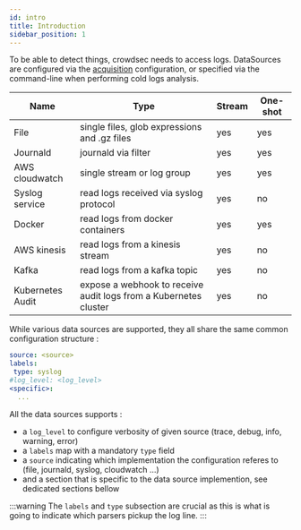 ```yaml
---
id: intro
title: Introduction
sidebar_position: 1
---
```


To be able to detect things, crowdsec needs to access logs.
DataSources are configured via the [acquisition](/configuration/crowdsec_configuration.md#acquisition_path) configuration, or specified via the command-line when performing cold logs analysis.


Name | Type | Stream | One-shot
-----|------|--------|----------
File | single files, glob expressions and .gz files | yes | yes
Journald | journald via filter | yes | yes
AWS cloudwatch | single stream or log group | yes | yes
Syslog service | read logs received via syslog protocol | yes | no
Docker | read logs from docker containers | yes | yes
AWS kinesis | read logs from a kinesis stream | yes | no
Kafka | read logs from a kafka topic | yes | no
Kubernetes Audit | expose a webhook to receive audit logs from a Kubernetes cluster  | yes | no


While various data sources are supported, they all share the same common configuration structure :

```yaml
source: <source>
labels:
 type: syslog
#log_level: <log_level>
<specific>:
  ...
```

All the data sources supports :
 - a `log_level` to configure verbosity of given source (trace, debug, info, warning, error)
 - a `labels` map with a mandatory `type` field
 - a `source` indicating which implementation the configuration referes to (file, journald, syslog, cloudwatch ...)
 - and a section that is specific to the data source implemention, see dedicated sections bellow

:::warning
The `labels` and `type` subsection are crucial as this is what is going to indicate which parsers pickup the log line.
:::
